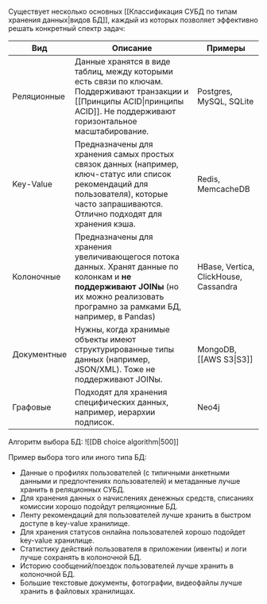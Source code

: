 Существует несколько основных [[Классификация СУБД по типам хранения данных|видов БД]], каждый из которых позволяет эффективно решать конкретный спектр задач:

| Вид         | Описание                                                                                                                                                                                  | Примеры                               |
| ----------- | ----------------------------------------------------------------------------------------------------------------------------------------------------------------------------------------- | ------------------------------------- |
| Реляционные | Данные хранятся в виде таблиц, между которыми есть связи по ключам. Поддерживают транзакции и [[Принципы ACID\|принципы ACID]]. Не поддерживают горизонтальное масштабирование.           | Postgres, MySQL, SQLite               |
| Key-Value   | Предназначены для хранения самых простых связок данных (например, ключ-статус или список рекомендаций для пользователя), которые часто запрашиваются. Отлично подходят для хранения кэша. | Redis, MemcacheDB                     |
| Колоночные  | Предназначены для хранения увеличивающегося потока данных. Хранят данные по колонкам и **не поддерживают JOINы** (но их можно реализовать програмно за рамками БД, например, в Pandas)    | HBase, Vertica, ClickHouse, Cassandra |
| Документные | Нужны, когда хранимые объекты имеют структурированные типы данных (например, JSON/XML). Тоже не поддерживают JOINы.                                                                       | MongoDB, [[AWS S3\|S3]]               |
| Графовые    | Подходят для хранения специфических данных, например, иерархии подписок.                                                                                                                  | Neo4j                                 |

Алгоритм выбора БД:
![[DB choice algorithm|500]]

Пример выбора того или иного типа БД:
- Данные о профилях пользователей (с типичными анкетными данными и предпочтениях пользователей) и метаданные лучше хранить в реляционных СУБД.
- Для хранения данных о начислениях денежных средств, списаниях комиссии хорошо подойдут реляционные БД.
- Ленту рекомендаций для пользователей лучше хранить в быстром доступе в key-value хранилище.
- Для хранения статусов онлайна пользователей хорошо подойдет key-value хранилище.
- Статистику действий пользователя в приложении (ивенты) и логи лучше сохранять в колоночной БД.
- Историю сообщений/поездок пользователей лучше хранить в колоночной БД.
- Большие текстовые документы, фотографии, видеофайлы лучше хранить в файловых хранилищах.

